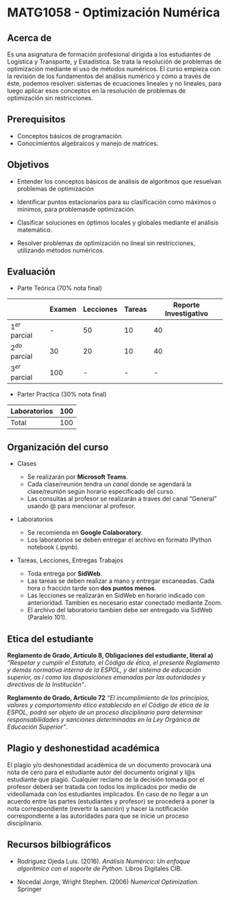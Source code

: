 # MATG1058 - Optimización Numérica

## Acerca de

Es una asignatura de formación profesional dirigida a los estudiantes de Logística y Transporte, y Estadística. Se trata la resolución de problemas de optimización mediante el uso de métodos numéricos. El curso empieza con la revisión de los fundamentos del análisis numérico y cómo a través de éste, podemos resolver: sistemas de ecuaciones lineales y no lineales, para luego aplicar esos conceptos en la resolución de problemas de optimización sin restricciones.

## Prerequisitos

- Conceptos básicos de programación.
- Conocimientos algebraicos y manejo de matrices.

## Objetivos

- Entender los conceptos básicos de análisis de algoritmos que resuelvan problemas de optimización

- Identificar puntos estacionarios para su clasificación como máximos o mínimos, para problemasde optimización.

- Clasificar soluciones en óptimos locales y globales mediante el análisis matemático.

- Resolver problemas de optimización no lineal sin restricciones, utilizando métodos numéricos.

## Evaluación

- Parte Teórica (70% nota final)

| | Examen | Lecciones | Tareas | Reporte Investigativo |
| --- | --- | --- | --- | --- | 
|$1^{er}$ parcial| - | 50 | 10 | 40 |
|$2^{do}$ parcial| 30 | 20 | 10 | 40 |
|$3^{er}$ parcial | 100 | - | - | - |

- Parter Practica (30% nota final)

| Laboratorios | 100 |
| --- | --- |
|Total | 100 |

## Organización del curso

- Clases

    - Se realizarán por **Microsoft Teams**.
    - Cada clase/reunión tendra un *canal* donde se agendará la clase/reunión según horario especificado del curso.
    - Las consultas al profesor se realizarán a traves del canal “General” usando @ para mencionar al profesor.

- Laboratorios
    - Se recomienda en **Google Colaboratory**.
    - Los laboratorios se deben entregar el archivo en formato IPython notebook (.ipynb).

- Tareas, Lecciones, Entregas Trabajos
    - Toda entrega por **SidWeb**.
    - Las tareas se deben realizar a mano y entregar escaneadas. Cada hora o fracción tarde son **dos puntos menos**.
    - Las lecciones se realizarán en SidWeb en horario indicado con anterioridad. Tambien es necesario estar conectado mediante Zoom.
    - El archivo del laboratorio tambien debe ser entregado via SidWeb (Paralelo 101).

## Etica del estudiante

**Reglamento de Grado, Artículo 8, Obligaciones del estudiante, literal a)**
*“Respetar y cumplir el Estatuto, el Código de é́tica, el presente Reglamento y demás normativa interna de la ESPOL, y del sistema de educación superior, as ́ı como las disposiciones emanadas por las autoridades y directivos de la Institución”*.


**Reglamento de Grado, Artículo 72**
*“El incumplimiento de los principios, valores y comportamiento ético establecido en el Código de ética de la ESPOL, podrá ser objeto de un proceso disciplinario para determinar responsabilidades y sanciones determinadas en la Ley Orgánica de Educación Superior”*.

## Plagio y deshonestidad académica

El plagio y/o deshonestidad académica de un documento provocará una nota de cero para el estudiante autor del documento original y l@s estudiante que plagió. Cualquier reclamo de la decisión tomada por el profesor deberá ser tratada con todos los implicados por medio de videollamada con los estudiantes implicados.
En caso de no llegar a un acuerdo entre las partes (estudiantes y profesor) se procederá a poner la nota correspondiente (revertir la sanción) y hacer la notificación correspondiente a las autoridades para que se inicie un proceso disciplinario.

## Recursos bilbiográficos

- Rodriguez Ojeda Luis. (2016). *Análisis Numérico: Un enfoque algorítmico con el soporte de Python*. Libros Digitales CIB.

- Nocedal Jorge, Wright Stephen. (2006) *Numerical Optimization*. Springer